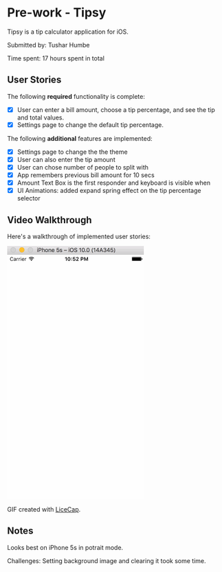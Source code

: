 # Pre-work - Tipsy

Tipsy is a tip calculator application for iOS.

Submitted by: Tushar Humbe

Time spent: 17 hours spent in total

## User Stories

The following **required** functionality is complete:

* [x] User can enter a bill amount, choose a tip percentage, and see the tip and total values. 
* [x] Settings page to change the default tip percentage.

The following **additional** features are implemented:

- [x] Settings page to change the the theme
- [x] User can also enter the tip amount
- [x] User can chose number of people to split with
- [x] App remembers previous bill amount for 10 secs
- [x] Amount Text Box is the first responder and keyboard is visible when 
- [x] UI Animations: added expand spring effect on the tip percentage selector

## Video Walkthrough 

Here's a walkthrough of implemented user stories:

<img src='gif/tipsyGif2.gif' title='Video Walkthrough' width='' alt='Video Walkthrough' />

GIF created with [LiceCap](http://www.cockos.com/licecap/).

## Notes

Looks best on iPhone 5s in potrait mode.

Challenges:
Setting background image and clearing it took some time.


